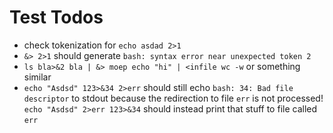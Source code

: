 # Test Todos

- check tokenization for `echo asdad 2>1`
- `&> 2>1` should generate `bash: syntax error near unexpected token 2`
- `ls bla>&2 bla | &> moep echo "hi" | <infile wc -w` or something similar
- `echo "Asdsd" 123>&34 2>err` should still echo `bash: 34: Bad file
  descriptor` to stdout because the redirection to file `err` is not processed!
  `echo "Asdsd" 2>err 123>&34` should instead print that stuff to file called
  `err`

